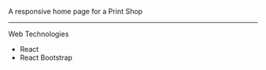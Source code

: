 A responsive home page for a Print Shop 

----------------
Web Technologies

- React
- React Bootstrap
